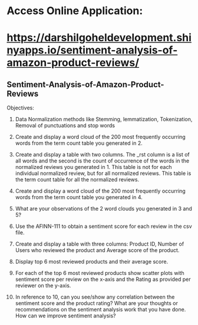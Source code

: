# Access Online Application:

# https://darshilgoheldevelopment.shinyapps.io/sentiment-analysis-of-amazon-product-reviews/

## Sentiment-Analysis-of-Amazon-Product-Reviews
Objectives:
1.	Data Normalization methods like Stemming, lemmatization, Tokenization,  Removal of punctuations and stop words

2.	Create and display a word cloud of the 200 most frequently occurring words from the term count table you generated in 2.

3.	Create and display a table with two columns. The _rst column is a list of all words and the second is the count of occurrence of the       words in the normalized reviews you generated in 1. This table is not for each individual normalized review, but for all normalized       reviews. This table is the term count table for all the normalized reviews.

4.	Create and display a word cloud of the 200 most frequently occurring words from the term count table you generated in 4.

5.	What are your observations of the 2 word clouds you generated in 3 and 5?

6.	Use the AFINN-111 to obtain a sentiment score for each review in the csv file.

7.	Create and display a table with three columns: Product ID, Number of Users who reviewed the product and Average score of the product.

8.	Display top 6 most reviewed products and their average score.

9.	For each of the top 6 most reviewed products show scatter plots with sentiment score per review on the x-axis and the Rating as           provided per reviewer on the y-axis.

10.	In reference to 10, can you see/show any correlation between the sentiment score and the product rating? What are your thoughts or         recommendations on the sentiment analysis work that you have done. How can we improve sentiment analysis?



